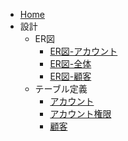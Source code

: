 * [Home](./home)  
* 設計  
    - ER図  
        - [ER図-アカウント](./ER図-アカウント)  
        - [ER図-全体](./ER図-全体)  
        - [ER図-顧客](./ER図-顧客)  
    - テーブル定義  
        - [アカウント](./アカウント)  
        - [アカウント権限](./アカウント権限)  
        - [顧客](./顧客)  
